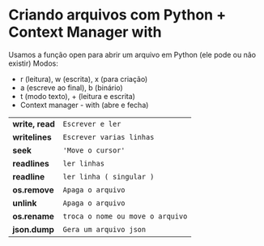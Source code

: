 # Criando arquivos com Python + Context Manager with
 Usamos a função open para abrir
 um arquivo em Python (ele pode ou não existir)
Modos:
- r (leitura), w (escrita), x (para criação)
- a (escreve ao final), b (binário)
- t (modo texto), + (leitura e escrita)
- Context manager - with (abre e fecha)
<table>
    <tbody>
        <tr>
            <td><b>write, read</b></td>
            <td><code>Escrever e ler</code></td>
        </tr>
        <tr>
            <td><b>writelines</b></td>
            <td><code>Escrever varias linhas</code></td>
        </tr>
        <tr>
            <td><b>seek</b></td>
            <td><code>'Move o cursor'</code></td>
        </tr>
        <tr>
            <td><b>readlines</b></td>
            <td><code>ler linhas</code></td>
        </tr>
        <tr>
            <td><b>readline</b></td>
            <td><code>ler linha ( singular )</code></td>
        </tr>
        <tr>
            <td><b>os.remove</b></td>
            <td><code>Apaga o arquivo</code></td>
        </tr>
        <tr>
            <td><b>unlink</b></td>
            <td><code>Apaga o arquivo</code></td>
        </tr>
        <tr>
            <td><b>os.rename</b></td>
            <td><code>troca o nome ou move o arquivo</code></td>
        </tr>
        <tr>
            <td><b>json.dump</b></td>
            <td><code>Gera um arquivo json</code></td>
        </tr>
